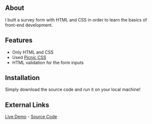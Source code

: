 ## About
I built a survey form with HTML and CSS in order to learn the basics of front-end development.

## Features 
* Only HTML and CSS
* Used [Picnic CSS](https://picnicss.com/)
* HTML validation for the form inputs

## Installation 
Simply download the source code and run it on your local machine!

## External Links
[Live Demo](https://akbulutoguzhan.github.io/projects/guitar-survey-form/) - [Source Code](https://github.com/akbulutoguzhan/akbulutoguzhan.github.io/tree/main/static/projects/guitar-survey-form)